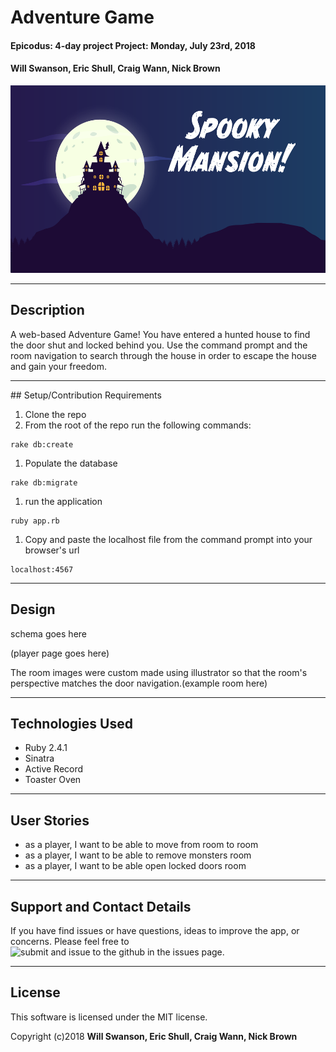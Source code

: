 # Adventure Game


#### Epicodus: 4-day project Project: Monday, July 23rd, 2018

#### Will Swanson, Eric Shull, Craig Wann, Nick Brown
<img height="300" src="public/img/background.png">

<hr />

## Description

 A web-based Adventure Game! You have entered a hunted house to find the door shut and locked behind you. Use the command prompt and the room navigation to search through the house in order to escape the house and gain your freedom.
<hr />
## Setup/Contribution Requirements

1. Clone the repo
1. From the root of the repo run the following commands:
```
rake db:create
```
1. Populate the database
```
rake db:migrate
```
1. run the application
```
ruby app.rb
```
1. Copy and paste the localhost file from the command prompt into your browser's url
```
localhost:4567
```
<hr />

## Design
 schema goes here

 (player page goes here)

The room images were custom made using illustrator so that the room's perspective matches the door navigation.(example room here)

<hr />

## Technologies Used

* Ruby 2.4.1
* Sinatra
* Active Record
* Toaster Oven

<hr />

## User Stories

* as a player, I want to be able to move from room to room
* as a player, I want to be able to remove monsters room
* as a player, I want to be able open locked doors room

<hr />

## Support and Contact Details

If you have find issues or have questions, ideas to improve the app, or concerns.  Please feel free to ![submit and issue to the github in the issues page.](/issues)


<hr />

## License

This software is licensed under the MIT license.

Copyright (c)2018 **Will Swanson, Eric Shull, Craig Wann, Nick Brown**
